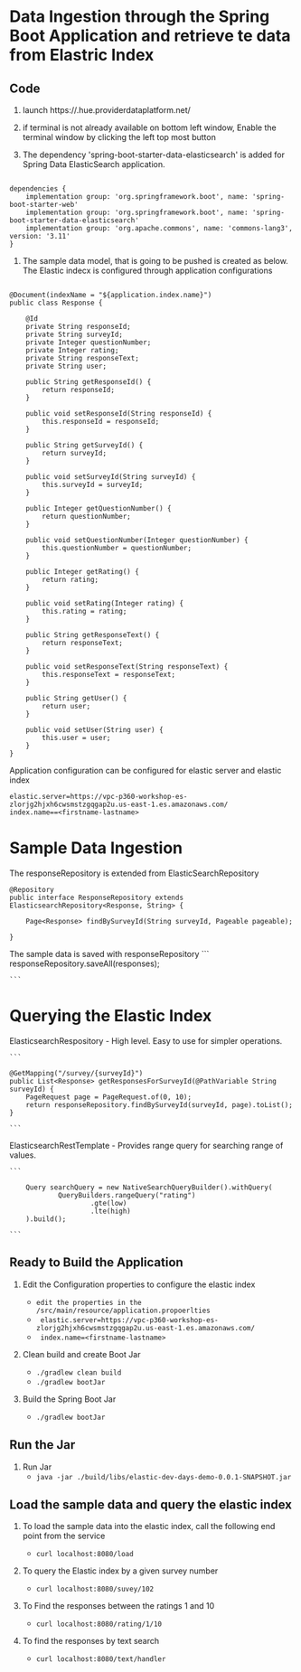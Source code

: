 # Data Ingestion through the Spring Boot Application and retrieve te data from Elastric Index


## Code

1. launch https://<firstname-lastname>.hue.providerdataplatform.net/

1. if terminal is not already available on bottom left window, Enable the terminal window by clicking the left top most button 

1. The dependency 'spring-boot-starter-data-elasticsearch' is added  for Spring Data ElasticSearch application.

```

dependencies {
	implementation group: 'org.springframework.boot', name: 'spring-boot-starter-web'
	implementation group: 'org.springframework.boot', name: 'spring-boot-starter-data-elasticsearch'
	implementation group: 'org.apache.commons', name: 'commons-lang3', version: '3.11'
}

```
1. The sample data model, that is going to be pushed is created as below. The Elastic indecx is configured through application configurations 

```

@Document(indexName = "${application.index.name}")
public class Response {

    @Id
    private String responseId;
    private String surveyId;
    private Integer questionNumber;
    private Integer rating;
    private String responseText;
    private String user;

    public String getResponseId() {
        return responseId;
    }

    public void setResponseId(String responseId) {
        this.responseId = responseId;
    }

    public String getSurveyId() {
        return surveyId;
    }

    public void setSurveyId(String surveyId) {
        this.surveyId = surveyId;
    }

    public Integer getQuestionNumber() {
        return questionNumber;
    }

    public void setQuestionNumber(Integer questionNumber) {
        this.questionNumber = questionNumber;
    }

    public Integer getRating() {
        return rating;
    }

    public void setRating(Integer rating) {
        this.rating = rating;
    }

    public String getResponseText() {
        return responseText;
    }

    public void setResponseText(String responseText) {
        this.responseText = responseText;
    }

    public String getUser() {
        return user;
    }

    public void setUser(String user) {
        this.user = user;
    }
}

```

Application configuration can be configured for elastic server and elastic index

```
elastic.server=https://vpc-p360-workshop-es-zlorjg2hjxh6cwsmstzgqgap2u.us-east-1.es.amazonaws.com/
index.name==<firstname-lastname>

```


# Sample Data Ingestion

The responseRepository is extended from ElasticSearchRepository 

```
@Repository
public interface ResponseRepository extends ElasticsearchRepository<Response, String> {

    Page<Response> findBySurveyId(String surveyId, Pageable pageable);

}

```

The sample data is saved with responseRepository
    ```
    responseRepository.saveAll(responses);
    
    ```

# Querying the Elastic Index

ElasticsearchRespository - High level.  Easy to use for simpler operations.
    
    ```

    @GetMapping("/survey/{surveyId}")
    public List<Response> getResponsesForSurveyId(@PathVariable String surveyId) {
        PageRequest page = PageRequest.of(0, 10);
        return responseRepository.findBySurveyId(surveyId, page).toList();
    }
    
    ```
    
    
 ElasticsearchRestTemplate - Provides range query for searching range of values.

    ```

        Query searchQuery = new NativeSearchQueryBuilder().withQuery(
                QueryBuilders.rangeQuery("rating")
                        .gte(low)
                        .lte(high)
        ).build();
    
    ```
    


## Ready to Build the Application 

1. Edit the Configuration properties to configure the elastic index 
     -  `edit the properties in the  /src/main/resource/application.propoerlties`
     -  ` elastic.server=https://vpc-p360-workshop-es-zlorjg2hjxh6cwsmstzgqgap2u.us-east-1.es.amazonaws.com/`
     -  ` index.name=<firstname-lastname>`    
  
1. Clean build and create Boot Jar
  
     - `./gradlew clean build`
     - `./gradlew bootJar`
  
1. Build the Spring Boot Jar
      - `./gradlew bootJar`
  
## Run the Jar
  
1. Run Jar 
    - `java -jar ./build/libs/elastic-dev-days-demo-0.0.1-SNAPSHOT.jar `  
  
## Load the sample data and query the elastic index  
  
1. To load the sample data into the elastic index, call the following end point from the service
   - `curl localhost:8080/load`

1. To query the Elastic index by a given survey number 
   - `curl localhost:8080/suvey/102`

1. To Find the responses between the ratings 1 and 10
   - `curl localhost:8080/rating/1/10`

1. To find the responses by text search 
   - `curl localhost:8080/text/handler`


  

  
  